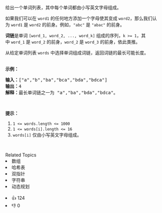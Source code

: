 <p>给出一个单词列表，其中每个单词都由小写英文字母组成。</p>

<p>如果我们可以在&nbsp;<code>word1</code>&nbsp;的任何地方添加一个字母使其变成&nbsp;<code>word2</code>，那么我们认为&nbsp;<code>word1</code>&nbsp;是&nbsp;<code>word2</code>&nbsp;的前身。例如，<code>&quot;abc&quot;</code>&nbsp;是&nbsp;<code>&quot;abac&quot;</code>&nbsp;的前身。</p>

<p><strong>词链</strong>是单词&nbsp;<code>[word_1, word_2, ..., word_k]</code>&nbsp;组成的序列，<code>k &gt;= 1</code>，其中&nbsp;<code>word_1</code>&nbsp;是&nbsp;<code>word_2</code>&nbsp;的前身，<code>word_2</code>&nbsp;是&nbsp;<code>word_3</code>&nbsp;的前身，依此类推。</p>

<p>从给定单词列表 <code>words</code> 中选择单词组成词链，返回词链的最长可能长度。<br>
&nbsp;</p>

<p><strong>示例：</strong></p>

<pre><strong>输入：</strong>[&quot;a&quot;,&quot;b&quot;,&quot;ba&quot;,&quot;bca&quot;,&quot;bda&quot;,&quot;bdca&quot;]
<strong>输出：</strong>4
<strong>解释：</strong>最长单词链之一为 &quot;a&quot;,&quot;ba&quot;,&quot;bda&quot;,&quot;bdca&quot;。
</pre>

<p>&nbsp;</p>

<p><strong>提示：</strong></p>

<ol>
	<li><code>1 &lt;= words.length &lt;= 1000</code></li>
	<li><code>1 &lt;= words[i].length &lt;= 16</code></li>
	<li><code>words[i]</code>&nbsp;仅由小写英文字母组成。</li>
</ol>

<p>&nbsp;</p>
<div><div>Related Topics</div><div><li>数组</li><li>哈希表</li><li>双指针</li><li>字符串</li><li>动态规划</li></div></div><br><div><li>👍 124</li><li>👎 0</li></div>